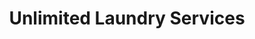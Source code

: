 ---
title: "Unlimited Laundry Services"
url: /quezon-city/unlimited-laundry-services/
shop: laundry
---